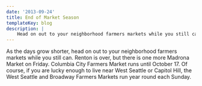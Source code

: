 ```yaml
---
date: '2013-09-24'
title: End of Market Season
templateKey: blog
description: |
    Head on out to your neighborhood farmers markets while you still can.
---
```

As the days grow shorter, head on out to your neighborhood farmers markets while you still can.  Renton is over, but there is one more Madrona Market on Friday.  Columbia City Farmers Market runs until October 17.  Of course, if you are lucky enough to live near West Seattle or Capitol Hill, the West Seattle and Broadway Farmers Markets run year round each Sunday.
